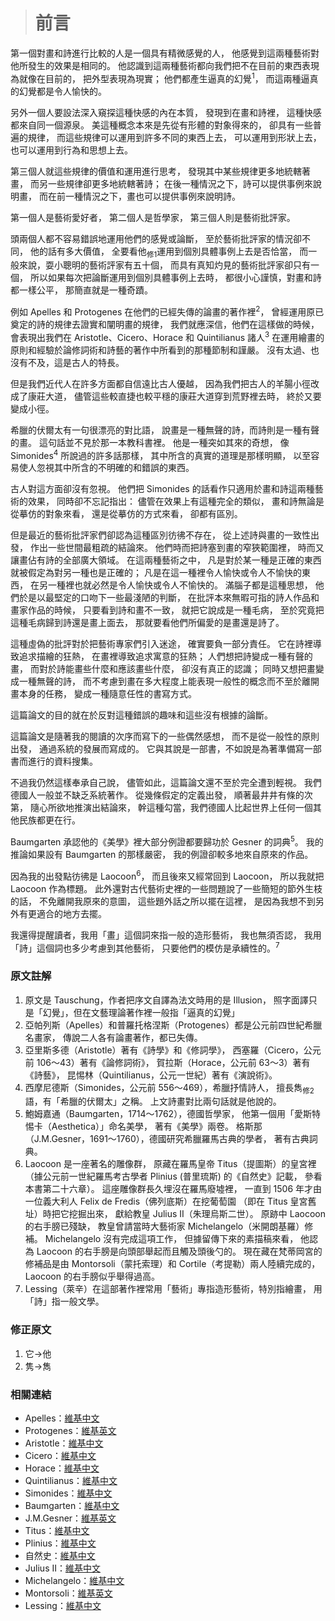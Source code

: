 > # 前言 #

第一個對畫和詩進行比較的人是一個具有精微感覺的人，
他感覺到這兩種藝術對他所發生的效果是相同的。
他認識到這兩種藝術都向我們把不在目前的東西表現為就像在目前的，
把外型表現為現實；
他們都產生逼真的幻覺<sup>1</sup>，
而這兩種逼真的幻覺都是令人愉快的。

另外一個人要設法深入窺探這種快感的內在本質，
發現到在畫和詩裡，
這種快感都來自同一個源泉。
美這種概念本來是先從有形體的對象得來的，
卻具有一些普遍的規律，
而這些規律可以運用到許多不同的東西上去，
可以運用到形狀上去，
也可以運用到行為和思想上去。

第三個人就這些規律的價值和運用進行思考，
發現其中某些規律更多地統轄著畫，
而另一些規律卻更多地統轄著詩；
在後一種情況之下，詩可以提供事例來說明畫，
而在前一種情況之下，畫也可以提供事例來說明詩。

第一個人是藝術愛好者，
第二個人是哲學家，
第三個人則是藝術批評家。

頭兩個人都不容易錯誤地運用他們的感覺或論斷，
至於藝術批評家的情況卻不同，
他的話有多大價值，
全要看他<sub>修1</sub>運用到個別具體事例上去是否恰當，
而一般來說，耍小聰明的藝術評家有五十個，
而具有真知灼見的藝術批評家卻只有一個，
所以如果每次把論斷運用到個別具體事例上去時，
都很小心謹慎，對畫和詩都一樣公平，
那簡直就是一種奇蹟。

例如 Apelles 和 Protogenes 在他們的已經失傳的論畫的著作裡<sup>2</sup>，
曾經運用原已奠定的詩的規律去證實和闡明畫的規律，
我們就應深信，他們在這樣做的時候，
會表現出我們在 Aristotle、Cicero、Horace 和 Quintilianus 諸人<sup>3</sup>
在運用繪畫的原則和經驗於論修詞術和詩藝的著作中所看到的那種節制和謹嚴。
沒有太過、也沒有不及，這是古人的特長。

但是我們近代人在許多方面都自信遠比古人優越，
因為我們把古人的羊腸小徑改成了康莊大道，
儘管這些較直捷也較平穩的康莊大道穿到荒野裡去時，
終於又要變成小徑。

希臘的伏爾太有一句很漂亮的對比語，
說畫是一種無聲的詩，而詩則是一種有聲的畫。
這句話並不見於那一本教科書裡。
他是一種突如其來的奇想，
像 Simonides<sup>4</sup> 所說過的許多話那樣，
其中所含的真實的道理是那樣明顯，
以至容易使人忽視其中所含的不明確的和錯誤的東西。

古人對這方面卻沒有忽視。
他們把 Simonides 的話看作只適用於畫和詩這兩種藝術的效果，
同時卻不忘記指出：
儘管在效果上有這種完全的類似，
畫和詩無論是從摹仿的對象來看，
還是從摹仿的方式來看，
卻都有區別。

但是最近的藝術批評家們卻認為這種區別彷彿不存在，
從上述詩與畫的一致性出發，
作出一些世間最粗疏的結論來。
他們時而把詩塞到畫的窄狹範圍裡，
時而又讓畫佔有詩的全部廣大領域。
在這兩種藝術之中，
凡是對於某一種是正確的東西就被假定為對另一種也是正確的；
凡是在這一種裡令人愉快或令人不愉快的東西，
在另一種裡也就必然是令人愉快或令人不愉快的。
滿腦子都是這種思想，
他們於是以最堅定的口吻下一些最淺陋的判斷，
在批評本來無暇可指的詩人作品和畫家作品的時候，
只要看到詩和畫不一致，
就把它說成是一種毛病，
至於究竟把這種毛病歸到詩還是畫上面去，
那就要看他們所偏愛的是畫還是詩了。

這種虛偽的批評對於把藝術專家們引入迷途，
確實要負一部分責任。
它在詩裡導致追求描繪的狂熱，
在畫裡導致追求寓意的狂熱；
人們想把詩變成一種有聲的畫，
而對於詩能畫些什麼和應該畫些什麼，
卻沒有真正的認識；
同時又想把畫變成一種無聲的詩，
而不考慮到畫在多大程度上能表現一般性的概念而不至於離開畫本身的任務，
變成一種隨意任性的書寫方式。

這篇論文的目的就在於反對這種錯誤的趣味和這些沒有根據的論斷。

這篇論文是隨著我的閱讀的次序而寫下的一些偶然感想，
而不是從一般性的原則出發，
通過系統的發展而寫成的。
它與其說是一部書，不如說是為著準備寫一部書而進行的資料搜集。

不過我仍然這樣奉承自己說，
儘管如此，這篇論文還不至於完全遭到輕視。
我們德國人一般並不缺乏系統著作。
從幾條假定的定義出發，
順著最井井有條的次第，
隨心所欲地推演出結論來，
幹這種勾當，我們德國人比起世界上任何一個其他民族都更在行。

Baumgarten 承認他的《美學》裡大部分例證都要歸功於 Gesner 的詞典<sup>5</sup>。
我的推論如果設有 Baumgarten 的那樣嚴密，
我的例證卻較多地來自原來的作品。

因為我的出發點彷彿是 Laocoon<sup>6</sup>，
而且後來又經常回到 Laocoon，
所以我就把 Laocoon 作為標題。
此外還對古代藝術史裡的一些問題說了一些簡短的節外生枝的話，
不免離開我原來的意圖，
這些題外話之所以擺在這裡，
是因為我想不到另外有更適合的地方去擺。

我還得提醒讀者，我用「畫」這個詞來指一般的造形藝術，
我也無須否認，
我用「詩」這個詞也多少考慮到其他藝術，
只要他們的模仿是承續性的。<sup>7</sup>


### 原文註解 ###

1. 原文是 Tauschung，作者把序文自譯為法文時用的是 Illusion，
	照字面譯只是「幻覺」，但在文藝理論著作裡一般指「逼真的幻覺」
2. 亞帕列斯（Apelles）和普羅托格涅斯（Protogenes）都是公元前四世紀希臘名畫家，
	傳說二人各有論畫著作，都已失傳。
3. 亞里斯多德（Aristotle）著有《詩學》和《修詞學》，
	西塞羅（Cicero，公元前 106～43）著有《論修詞術》，
	賀拉斯（Horace，公元前 63～3）著有《詩藝》，
	昆惕林（Quintilianus，公元一世紀）著有《演說術》。
4. 西摩尼德斯（Simonides，公元前 556～469），希臘抒情詩人，
	擅長雋<sub>修2</sub>語，有「希臘的伏爾太」之稱。
	上文詩畫對比兩句話就是他說的。
5. 鮑姆嘉通（Baumgarten，1714～1762），德國哲學家，
	他第一個用「愛斯特惕卡（Aesthetica）」命名美學，
	著有《美學》兩卷。
	格斯那（J.M.Gesner，1691～1760），德國研究希臘羅馬古典的學者，
	著有古典詞典。
6. Laocoon 是一座著名的雕像群，
	原藏在羅馬皇帝 Titus（提圖斯）的皇宮裡
	（據公元前一世紀羅馬考古學者 Plinius (普里琉斯) 的《自然史》記載，
	參看本書第二十六章）。
	這座雕像群長久埋沒在羅馬廢墟裡，
	一直到 1506 年才由一位義大利人 Felix de Fredis（佛列底斯）在挖葡萄園
	（即在 Titus 皇宮舊址）時把它挖掘出來，
	獻給教皇 Julius II（朱理烏斯二世）。
	原跡中 Laocoon 的右手膀已殘缺，
	教皇曾請當時大藝術家 Michelangelo（米開朗基羅）修補。
	Michelangelo 沒有完成這項工作，
	但據留傳下來的素描稿來看，
	他認為 Laocoon 的右手膀是向頭部舉起而且觸及頭後勺的。
	現在藏在梵蒂岡宮的修補品是由 Montorsoli（蒙托索理）和 Cortile（考提勒）兩人陸續完成的，
	Laocoon 的右手膀似乎舉得過高。
7. Lessing（萊辛）在這部著作裡常用「藝術」專指造形藝術，特別指繪畫，
	用「詩」指一般文學。


### 修正原文 ###

1. 它→他
2. 隽→雋


### 相關連結 ###

* Apelles：[維基中文](https://zh.wikipedia.org/wiki/%E9%98%BF%E4%BD%A9%E8%8E%B1%E6%96%AF)
* Protogenes：[維基英文](https://en.wikipedia.org/wiki/Protogenes)
* Aristotle：[維基中文](https://zh.wikipedia.org/wiki/%E4%BA%9A%E9%87%8C%E5%A3%AB%E5%A4%9A%E5%BE%B7)
* Cicero：[維基中文](https://zh.wikipedia.org/wiki/%E8%A5%BF%E5%A1%9E%E7%BD%97)
* Horace：[維基中文](https://zh.wikipedia.org/wiki/%E8%B4%BA%E6%8B%89%E6%96%AF)
* Quintilianus：[維基中文](https://zh.wikipedia.org/wiki/%E6%98%86%E6%8F%90%E5%88%A9%E5%AE%89)
* Simonides：[維基中文](https://zh.wikipedia.org/wiki/%E8%A5%BF%E8%8E%AB%E5%B0%BC%E5%BE%B7%E6%96%AF)
* Baumgarten：[維基中文](https://zh.wikipedia.org/wiki/%E4%BA%9A%E5%8A%9B%E5%B1%B1%E5%A4%A7%C2%B7%E8%91%9B%E7%89%B9%E5%88%97%C2%B7%E9%B2%8D%E5%A7%86%E5%98%89%E9%80%9A)
* J.M.Gesner：[維基英文](https://en.wikipedia.org/wiki/Johann_Matthias_Gesner)
* Titus：[維基中文](https://zh.wikipedia.org/wiki/%E6%8F%90%E5%9C%96%E6%96%AF)
* Plinius：[維基中文](https://zh.wikipedia.org/wiki/%E8%80%81%E6%99%AE%E6%9E%97%E5%B0%BC)
* 自然史：[維基中文](https://zh.wikipedia.org/wiki/%E5%8D%9A%E7%89%A9%E5%BF%97_(%E8%80%81%E6%99%AE%E6%9E%97%E5%B0%BC))
* Julius II：[維基中文](https://zh.wikipedia.org/wiki/%E5%84%92%E7%95%A5%E4%BA%8C%E4%B8%96)
* Michelangelo：[維基中文](https://zh.wikipedia.org/wiki/%E7%B1%B3%E5%BC%80%E6%9C%97%E5%9F%BA%E7%BD%97)
* Montorsoli：[維基英文](https://en.wikipedia.org/wiki/Giovanni_Angelo_Montorsoli)
* Lessing：[維基中文](https://zh.wikipedia.org/wiki/%E6%88%88%E7%89%B9%E9%9C%8D%E5%B0%94%E5%BE%B7%C2%B7%E5%9F%83%E5%A4%AB%E8%8E%B1%E5%A7%86%C2%B7%E8%8E%B1%E8%BE%9B)
